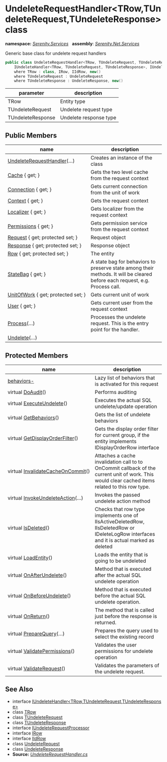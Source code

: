 # UndeleteRequestHandler&lt;TRow,TUndeleteRequest,TUndeleteResponse&gt; class
**namespace:** *[Serenity.Services](../README.md#serenity.services-namespace)*   **assembly**: *[Serenity.Net.Services](../README.md)*

Generic base class for undelete request handlers

```csharp
public class UndeleteRequestHandler<TRow, TUndeleteRequest, TUndeleteResponse> : 
    IUndeleteHandler<TRow, TUndeleteRequest, TUndeleteResponse>, IUndeleteRequestProcessor
    where TRow : class, IRow, IIdRow, new()
    where TUndeleteRequest : UndeleteRequest
    where TUndeleteResponse : UndeleteResponse, new()
```

| parameter | description |
| --- | --- |
| TRow | Entity type |
| TUndeleteRequest | Undelete request type |
| TUndeleteResponse | Undelete response type |

## Public Members

| name | description |
| --- | --- |
| [UndeleteRequestHandler](UndeleteRequestHandler-3/UndeleteRequestHandler.md)(…) | Creates an instance of the class |
| [Cache](UndeleteRequestHandler-3/Cache.md) { get; } | Gets the two level cache from the request context |
| [Connection](UndeleteRequestHandler-3/Connection.md) { get; } | Gets current connection from the unit of work |
| [Context](UndeleteRequestHandler-3/Context.md) { get; } | Gets the request context |
| [Localizer](UndeleteRequestHandler-3/Localizer.md) { get; } | Gets localizer from the request context |
| [Permissions](UndeleteRequestHandler-3/Permissions.md) { get; } | Gets permission service from the request context |
| [Request](UndeleteRequestHandler-3/Request.md) { get; protected set; } | Request object |
| [Response](UndeleteRequestHandler-3/Response.md) { get; protected set; } | Response object |
| [Row](UndeleteRequestHandler-3/Row.md) { get; protected set; } | The entity |
| [StateBag](UndeleteRequestHandler-3/StateBag.md) { get; } | A state bag for behaviors to preserve state among their methods. It will be cleared before each request, e.g. Process call. |
| [UnitOfWork](UndeleteRequestHandler-3/UnitOfWork.md) { get; protected set; } | Gets current unit of work |
| [User](UndeleteRequestHandler-3/User.md) { get; } | Gets current user from the request context |
| [Process](UndeleteRequestHandler-3/Process.md)(…) | Processes the undelete request. This is the entry point for the handler. |
| [Undelete](UndeleteRequestHandler-3/Undelete.md)(…) |  |

## Protected Members

| name | description |
| --- | --- |
| [behaviors-](UndeleteRequestHandler-3/behaviors-.md) | Lazy list of behaviors that is activated for this request |
| virtual [DoAudit](UndeleteRequestHandler-3/DoAudit.md)() | Performs auditing |
| virtual [ExecuteUndelete](UndeleteRequestHandler-3/ExecuteUndelete.md)() | Executes the actual SQL undelete/update operation |
| virtual [GetBehaviors](UndeleteRequestHandler-3/GetBehaviors.md)() | Gets the list of undelete behaviors |
| virtual [GetDisplayOrderFilter](UndeleteRequestHandler-3/GetDisplayOrderFilter.md)() | Gets the display order filter for current group, if the entity implements IDisplayOrderRow interface |
| virtual [InvalidateCacheOnCommit](UndeleteRequestHandler-3/InvalidateCacheOnCommit.md)() | Attaches a cache invalidation call to to OnCommit callback of the current unit of work. This would clear cached items related to this row type. |
| virtual [InvokeUndeleteAction](UndeleteRequestHandler-3/InvokeUndeleteAction.md)(…) | Invokes the passed undelete action method |
| virtual [IsDeleted](UndeleteRequestHandler-3/IsDeleted.md)() | Checks that row type implements one of IIsActiveDeletedRow, IIsDeletedRow or IDeleteLogRow interfaces and it is actual marked as deleted |
| virtual [LoadEntity](UndeleteRequestHandler-3/LoadEntity.md)() | Loads the entity that is going to be undeleted |
| virtual [OnAfterUndelete](UndeleteRequestHandler-3/OnAfterUndelete.md)() | Method that is executed after the actual SQL undelete operation |
| virtual [OnBeforeUndelete](UndeleteRequestHandler-3/OnBeforeUndelete.md)() | Method that is executed before the actual SQL undelete operation. |
| virtual [OnReturn](UndeleteRequestHandler-3/OnReturn.md)() | The method that is called just before the response is returned. |
| virtual [PrepareQuery](UndeleteRequestHandler-3/PrepareQuery.md)(…) | Prepares the query used to select the existing record |
| virtual [ValidatePermissions](UndeleteRequestHandler-3/ValidatePermissions.md)() | Validates the user permissions for undelete operation |
| virtual [ValidateRequest](UndeleteRequestHandler-3/ValidateRequest.md)() | Validates the parameters of the undelete request. |

## See Also

* interface [IUndeleteHandler&lt;TRow,TUndeleteRequest,TUndeleteResponse&gt;](IUndeleteHandler-3.md)
* class [TRow](../Serenity.Net.Services/UndeleteRequestHandler-3.TRow.md)
* class [TUndeleteRequest](../Serenity.Net.Services/UndeleteRequestHandler-3.TUndeleteRequest.md)
* class [TUndeleteResponse](../Serenity.Net.Services/UndeleteRequestHandler-3.TUndeleteResponse.md)
* interface [IUndeleteRequestProcessor](IUndeleteRequestProcessor.md)
* interface [IRow](../Serenity.Net.Entity/../Serenity.Data/IRow.md)
* interface [IIdRow](../Serenity.Net.Entity/../Serenity.Data/IIdRow.md)
* class [UndeleteRequest](UndeleteRequest.md)
* class [UndeleteResponse](UndeleteResponse.md)
* **Source:** *[UndeleteRequestHandler.cs](https://github.com/serenity-is/Serenity/blob/master/src/Serenity.Net.Services/RequestHandlers/Undelete/UndeleteRequestHandler.cs)*
